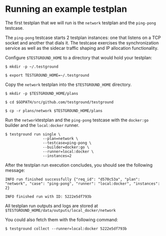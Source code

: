 # Running an example testplan

The first testplan that we will run is the `network` testplan and the `ping-pong` testcase.

The `ping-pong` testcase starts 2 testplan instances: one that listens on a TCP socket and another that dials it. The testcase exercises the synchronization service as well as the sidecar traffic shaping and IP allocation functionality.

Configure `$TESTGROUND_HOME` to a directory that would hold your testplan:

```
$ mkdir -p ~/.testground

$ export TESTGROUND_HOME=~/.testground
```

Copy the `network` testplan into the `$TESTGROUND_HOME` directory.

```
$ mkdir -p $TESTGROUND_HOME/plans

$ cd $GOPATH/src/github.com/testground/testground

$ cp -r plans/network $TESTGROUND_HOME/plans
```

Run the `network`testplan and the `ping-pong` testcase with the `docker:go` builder and the `local:docker` runner.

```
$ testground run single \
                 --plan=network \
                 --testcase=ping-pong \
                 --builder=docker:go \
                 --runner=local:docker \
                 --instances=2
```

After the testplan run execution concludes, you should see the following message:

```
INFO run finished successfully {"req_id": "d570c53a", "plan": "network", "case": "ping-pong", "runner": "local:docker", "instances": 2}

INFO finished run with ID: 5222e5df793b
```

All testplan run outputs and logs are stored at `$TESTGROUND_HOME/data/outputs/local_docker/network`

You could also fetch them with the following command:

```
$ testground collect --runner=local:docker 5222e5df793b
```

